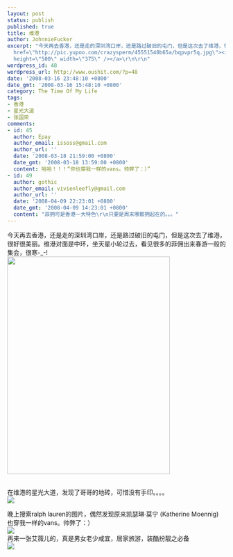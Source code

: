 ```yaml
---
layout: post
status: publish
published: true
title: 维港
author: JohnnieFucker
excerpt: "今天再去香港，还是走的深圳湾口岸，还是路过破旧的屯门，但是这次去了维港，很好很美丽。维港对面是中环，坐天星小轮过去，看见很多的菲佣出来春游一般的集会，很寒-_-!\r\n<a
  href=\"http://pic.yupoo.com/crazysperm/45551540b65a/bqpvpr5q.jpg\"><img src=\"http://pic.yupoo.com/crazysperm/45551540b65a/medium.jpg\"
  height=\"500\" width=\"375\" /></a>\r\n\r\n"
wordpress_id: 48
wordpress_url: http://www.oushit.com/?p=48
date: '2008-03-16 23:48:10 +0800'
date_gmt: '2008-03-16 15:48:10 +0800'
category: The Time Of My Life
tags:
- 香港
- 星光大道
- 张国荣
comments:
- id: 45
  author: Epay
  author_email: issoss@gmail.com
  author_url: ''
  date: '2008-03-18 21:59:00 +0800'
  date_gmt: '2008-03-18 13:59:00 +0800'
  content: 哈哈！！！“你也穿我一样的vans。帅弊了：）”
- id: 49
  author: gothic
  author_email: vivienleefly@gmail.com
  author_url: ''
  date: '2008-04-09 22:23:01 +0800'
  date_gmt: '2008-04-09 14:23:01 +0800'
  content: "菲拥可是香港一大特色\r\n只要是周末哪都拥起在的。。。"
---
```

<p>今天再去香港，还是走的深圳湾口岸，还是路过破旧的屯门，但是这次去了维港，很好很美丽。维港对面是中环，坐天星小轮过去，看见很多的菲佣出来春游一般的集会，很寒-_-!<br />
<a href="http://pic.yupoo.com/crazysperm/45551540b65a/bqpvpr5q.jpg"><img src="http://pic.yupoo.com/crazysperm/45551540b65a/medium.jpg" height="500" width="375" /></a></p>
<p><!--break--><a id="more-48"></a><br />
在维港的星光大道，发现了哥哥的地砖，可惜没有手印。。。。<br />
<a href="http://pic.yupoo.com/crazysperm/84157540b659/7sq6udhr.jpg"><img src="http://pic.yupoo.com/crazysperm/84157540b659/medium.jpg" /></a></p>
<p>晚上搜索ralph lauren的图片，偶然发现原来凯瑟琳·莫宁 (Katherine Moennig) 也穿我一样的vans。帅弊了：）<br />
<a href="http://www.haibao.cn/article/55400.htm"><img src="http://pic.yupoo.com/crazysperm/97660540b659/dkgxo8zh.jpg" /></a><br />
再来一张艾薇儿的，真是男女老少咸宜，居家旅游，装酷扮靓之必备<br />
<a href="http://pic.yupoo.com/crazysperm/633595418a10/ydsoly0z.jpg"><img src="http://pic.yupoo.com/crazysperm/633595418a10/medium.jpg" /></a></p>
